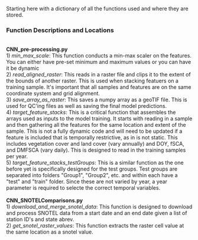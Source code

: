 Starting here with a dictionary of all the functions used and where they are stored.
<br>
### Function Descriptions and Locations ##
<br>**CNN_pre-processing.py**
<br>1) *min_max_scale*: This function conducts a min-max scaler on the features. You can either have pre-set minimum and maximum values or you can have it be dynamic
<br>2) *read_aligned_raster*: This reads in a raster file and clips it to the extent of the bounds of another raster. This is used when stacking featuers on a training sample. It's important that all samples and features are on the same coordinate system and grid alignment.
<br>3) *save_array_as_raster*: This saves a numpy array as a geoTIF file. This is used for QC'ing files as well as saving the final model predictions.
<br>4) *target_feature_stacks*: This is a critical function that assembles the arrays used as inputs to the model training. It starts with reading in a sample and then gathering all the features for the same location and extent of the sample. This is not a fully dynamic code and will need to be updated if a feature is included that is temporally restrictive, as in is not static. This includes vegetation cover and land cover (vary annually) and DOY, fSCA, and DMFSCA (vary daily). This is designed to read in the training samples per year. 
<br>5) *target_feature_stacks_testGroups*: This is a similar function as the one before yet is specifically designed for the test groups. Test groups are separated into folders "Group1", "Group2", etc. and within each have a "test" and "train" folder. Since these are not varied by year, a year parameter is required to selecte the correct temporal variables.
<br>
<br>**CNN_SNOTELComparisons.py**
<br>1) *download_and_merge_snotel_data*: This function is designed to download and process SNOTEL data from a start date and an end date given a list of station ID's and state abrev.
<br>2) *get_snotel_raster_values*: This function extracts the raster cell value at the same location as a snotel value. 
